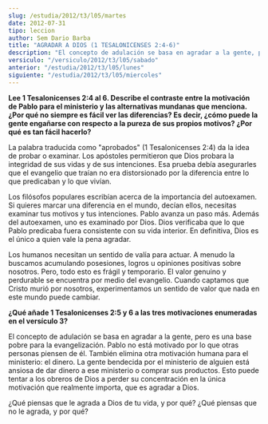 ```yaml
---
slug: /estudia/2012/t3/l05/martes
date: 2012-07-31
tipo: leccion
author: Sem Dario Barba
title: "AGRADAR A DIOS (1 TESALONICENSES 2:4-6)"
description: "El concepto de adulación se basa en agradar a la gente, pero es una base pobre para la evangelización. Pablo no está motivado por lo que otras personas piensen de él. También elimina otra motivación humana para el ministerio: el dinero. La gente bendecida por el ministerio de alguien está ansiosa de dar dinero a ese ministerio o comprar sus productos."
versiculo: "/versiculo/2012/t3/l05/sabado"
anterior: "/estudia/2012/t3/l05/lunes"
siguiente: "/estudia/2012/t3/l05/miercoles"
---
```


**Lee 1 Tesalonicenses 2:4 al 6. Describe el contraste entre la motivación de Pablo para el ministerio y las alternativas mundanas que menciona. ¿Por qué no siempre es fácil ver las diferencias? Es decir, ¿cómo puede la gente engañarse con respecto a la pureza de sus propios motivos? ¿Por qué es tan fácil hacerlo?**

La palabra traducida como "aprobados" (1 Tesalonicenses 2:4) da la idea de probar o examinar. Los apóstoles permitieron que Dios probara la integridad de sus vidas y de sus intenciones. Esa prueba debía asegurarles que el evangelio que traían no era distorsionado por la diferencia entre lo que predicaban y lo que vivían.

Los filósofos populares escribían acerca de la importancia del autoexamen. Si quieres marcar una diferencia en el mundo, decían ellos, necesitas examinar tus motivos y tus intenciones. Pablo avanza un paso más. Además del autoexamen, uno es examinado por Dios. Dios verificaba que lo que Pablo predicaba fuera consistente con su vida interior. En definitiva, Dios es el único a quien vale la pena agradar.

Los humanos necesitan un sentido de valía para actuar. A menudo la buscamos acumulando posesiones, logros u opiniones positivas sobre nosotros. Pero, todo esto es frágil y temporario. El valor genuino y perdurable se encuentra por medio del evangelio. Cuando captamos que Cristo murió por nosotros, experimentamos un sentido de valor que nada en este mundo puede cambiar.

**¿Qué añade 1 Tesalonicenses 2:5 y 6 a las tres motivaciones enumeradas en el versículo 3?**

El concepto de adulación se basa en agradar a la gente, pero es una base pobre para la evangelización. Pablo no está motivado por lo que otras personas piensen de él. También elimina otra motivación humana para el ministerio: el dinero. La gente bendecida por el ministerio de alguien está ansiosa de dar dinero a ese ministerio o comprar sus productos. Esto puede tentar a los obreros de Dios a perder su concentración en la única motivación que realmente importa, que es agradar a Dios.

¿Qué piensas que le agrada a Dios de tu vida, y por qué? ¿Qué piensas que no le agrada, y por qué?

